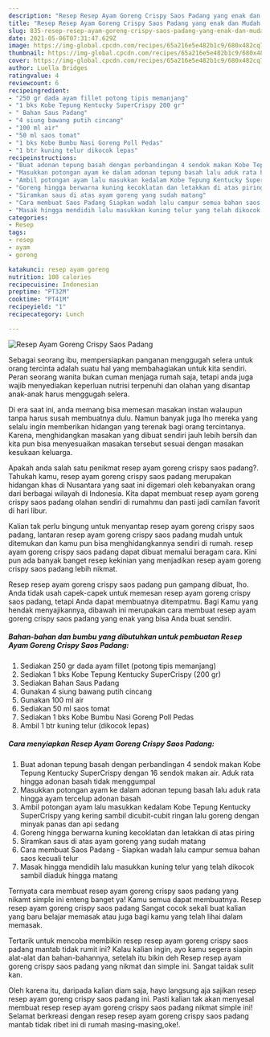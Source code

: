 ```yaml
---
description: "Resep Resep Ayam Goreng Crispy Saos Padang yang enak dan Mudah Dibuat"
title: "Resep Resep Ayam Goreng Crispy Saos Padang yang enak dan Mudah Dibuat"
slug: 835-resep-resep-ayam-goreng-crispy-saos-padang-yang-enak-dan-mudah-dibuat
date: 2021-05-06T07:31:47.629Z
image: https://img-global.cpcdn.com/recipes/65a216e5e482b1c9/680x482cq70/resep-ayam-goreng-crispy-saos-padang-foto-resep-utama.jpg
thumbnail: https://img-global.cpcdn.com/recipes/65a216e5e482b1c9/680x482cq70/resep-ayam-goreng-crispy-saos-padang-foto-resep-utama.jpg
cover: https://img-global.cpcdn.com/recipes/65a216e5e482b1c9/680x482cq70/resep-ayam-goreng-crispy-saos-padang-foto-resep-utama.jpg
author: Luella Bridges
ratingvalue: 4
reviewcount: 6
recipeingredient:
- "250 gr dada ayam fillet potong tipis memanjang"
- "1 bks Kobe Tepung Kentucky SuperCrispy 200 gr"
- " Bahan Saus Padang"
- "4 siung bawang putih cincang"
- "100 ml air"
- "50 ml saos tomat"
- "1 bks Kobe Bumbu Nasi Goreng Poll Pedas"
- "1 btr kuning telur dikocok lepas"
recipeinstructions:
- "Buat adonan tepung basah dengan perbandingan 4 sendok makan Kobe Tepung Kentucky SuperCrispy dengan 16 sendok makan air. Aduk rata hingga adonan basah tidak menggumpal"
- "Masukkan potongan ayam ke dalam adonan tepung basah lalu aduk rata hingga ayam tercelup adonan basah"
- "Ambil potongan ayam lalu masukkan kedalam Kobe Tepung Kentucky SuperCrispy yang kering sambil dicubit-cubit ringan lalu goreng dengan minyak panas dan api sedang"
- "Goreng hingga berwarna kuning kecoklatan dan letakkan di atas piring"
- "Siramkan saus di atas ayam goreng yang sudah matang"
- "Cara membuat Saos Padang Siapkan wadah lalu campur semua bahan saos kecuali telur"
- "Masak hingga mendidih lalu masukkan kuning telur yang telah dikocok sambil diaduk hingga matang"
categories:
- Resep
tags:
- resep
- ayam
- goreng

katakunci: resep ayam goreng 
nutrition: 108 calories
recipecuisine: Indonesian
preptime: "PT32M"
cooktime: "PT41M"
recipeyield: "1"
recipecategory: Lunch

---
```



![Resep Ayam Goreng Crispy Saos Padang](https://img-global.cpcdn.com/recipes/65a216e5e482b1c9/680x482cq70/resep-ayam-goreng-crispy-saos-padang-foto-resep-utama.jpg)

Sebagai seorang ibu, mempersiapkan panganan menggugah selera untuk orang tercinta adalah suatu hal yang membahagiakan untuk kita sendiri. Peran seorang  wanita bukan cuman menjaga rumah saja, tetapi anda juga wajib menyediakan keperluan nutrisi terpenuhi dan olahan yang disantap anak-anak harus menggugah selera.

Di era  saat ini, anda memang bisa memesan masakan instan walaupun tanpa harus susah membuatnya dulu. Namun banyak juga lho mereka yang selalu ingin memberikan hidangan yang terenak bagi orang tercintanya. Karena, menghidangkan masakan yang dibuat sendiri jauh lebih bersih dan kita pun bisa menyesuaikan masakan tersebut sesuai dengan masakan kesukaan keluarga. 



Apakah anda salah satu penikmat resep ayam goreng crispy saos padang?. Tahukah kamu, resep ayam goreng crispy saos padang merupakan hidangan khas di Nusantara yang saat ini digemari oleh kebanyakan orang dari berbagai wilayah di Indonesia. Kita dapat membuat resep ayam goreng crispy saos padang olahan sendiri di rumahmu dan pasti jadi camilan favorit di hari libur.

Kalian tak perlu bingung untuk menyantap resep ayam goreng crispy saos padang, lantaran resep ayam goreng crispy saos padang mudah untuk ditemukan dan kamu pun bisa menghidangkannya sendiri di rumah. resep ayam goreng crispy saos padang dapat dibuat memalui beragam cara. Kini pun ada banyak banget resep kekinian yang menjadikan resep ayam goreng crispy saos padang lebih nikmat.

Resep resep ayam goreng crispy saos padang pun gampang dibuat, lho. Anda tidak usah capek-capek untuk memesan resep ayam goreng crispy saos padang, tetapi Anda dapat membuatnya ditempatmu. Bagi Kamu yang hendak menyajikannya, dibawah ini merupakan cara membuat resep ayam goreng crispy saos padang yang enak yang bisa Anda buat sendiri.

<!--inarticleads1-->

##### Bahan-bahan dan bumbu yang dibutuhkan untuk pembuatan Resep Ayam Goreng Crispy Saos Padang:

1. Sediakan 250 gr dada ayam fillet (potong tipis memanjang)
1. Sediakan 1 bks Kobe Tepung Kentucky SuperCrispy (200 gr)
1. Sediakan  Bahan Saus Padang
1. Gunakan 4 siung bawang putih cincang
1. Gunakan 100 ml air
1. Sediakan 50 ml saos tomat
1. Sediakan 1 bks Kobe Bumbu Nasi Goreng Poll Pedas
1. Ambil 1 btr kuning telur (dikocok lepas)




<!--inarticleads2-->

##### Cara menyiapkan Resep Ayam Goreng Crispy Saos Padang:

1. Buat adonan tepung basah dengan perbandingan 4 sendok makan Kobe Tepung Kentucky SuperCrispy dengan 16 sendok makan air. Aduk rata hingga adonan basah tidak menggumpal
1. Masukkan potongan ayam ke dalam adonan tepung basah lalu aduk rata hingga ayam tercelup adonan basah
1. Ambil potongan ayam lalu masukkan kedalam Kobe Tepung Kentucky SuperCrispy yang kering sambil dicubit-cubit ringan lalu goreng dengan minyak panas dan api sedang
1. Goreng hingga berwarna kuning kecoklatan dan letakkan di atas piring
1. Siramkan saus di atas ayam goreng yang sudah matang
1. Cara membuat Saos Padang - Siapkan wadah lalu campur semua bahan saos kecuali telur
1. Masak hingga mendidih lalu masukkan kuning telur yang telah dikocok sambil diaduk hingga matang




Ternyata cara membuat resep ayam goreng crispy saos padang yang nikamt simple ini enteng banget ya! Kamu semua dapat membuatnya. Resep resep ayam goreng crispy saos padang Sangat cocok sekali buat kalian yang baru belajar memasak atau juga bagi kamu yang telah lihai dalam memasak.

Tertarik untuk mencoba membikin resep resep ayam goreng crispy saos padang mantab tidak rumit ini? Kalau kalian ingin, ayo kamu segera siapin alat-alat dan bahan-bahannya, setelah itu bikin deh Resep resep ayam goreng crispy saos padang yang nikmat dan simple ini. Sangat taidak sulit kan. 

Oleh karena itu, daripada kalian diam saja, hayo langsung aja sajikan resep resep ayam goreng crispy saos padang ini. Pasti kalian tak akan menyesal membuat resep resep ayam goreng crispy saos padang nikmat simple ini! Selamat berkreasi dengan resep resep ayam goreng crispy saos padang mantab tidak ribet ini di rumah masing-masing,oke!.

